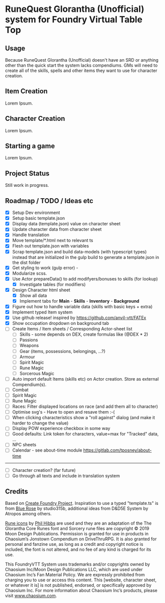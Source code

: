 # RuneQuest Glorantha (Unofficial) system for Foundry Virtual Table Top

## Usage

Because RuneQuest Glorantha (Unofficial) doesn't have an SRD or anything other than the quick start the system lacks compendiums. GMs will need to create all of the skills, spells and other items they want to use for character creation.

## Item Creation

Lorem Ipsum.

## Character Creation

Lorem Ipsum.

## Starting a game

Lorem Ipsum.

## Project Status
Still work in progress.

## Roadmap / TODO / Ideas etc
* [x] Setup Dev environment
* [x] Setup basic template.json
* [x] Display data (template.json) value on character sheet
* [x] Update character data from character sheet
* [x] Handle translation
* [x] Move template/*.html next to relevant ts
* [x] Flesh out template.json with variables
* [x] Scrap template.json and build data-models (with typescript types) instead that are initialized in the gulp build to generate a template.json in the dist folder
* [x] Get styling to work (gulp error) -
* [x] Modularize scss.
* [x] Use Actor prepareData() to add modifyers/bonuses to skills (for lookup)
    * [x] Investigate tables (for modifiers)
* [x] Design Character html sheet
    * [x] Show all data
    * [x] Implement tabs for **Main** - **Skills** - **Inventory** - **Background**
* [x] Figure out how to handle variable data (skills with basic keys + extra)
* [x] Implement typed Item system
* [x] Use github release! inspired by https://github.com/anvil-vtt/FATEx  
* [x] Show occupation dropdown on background tab
* [ ] Create Items / Item sheets / Corresponding Actor-sheet list
    * [ ] Skills - some depends on DEX, create formulas like (@DEX * 2)
    * [ ] Passions
    * [ ] Weapons
    * [ ] Gear (items, possessions, belongings, ...?) 
    * [ ] Armour
    * [ ] Spirit Magic
    * [ ] Rune Magic
    * [ ] Sorcerous Magic
* [ ] Auto import default Items (skills etc) on Actor creation. Store as external Compendium(s).
* [ ] Combat
* [ ] Spirit Magic
* [ ] Rune Magic
* [ ] Races: Filter displayed locations on race (and add them all to character)
* [ ] Optimise svg's - Have to open and resave them :-(
* [ ] When clicking characteristics show a "roll against" dialog (and make it harder to change the value)
* [ ] Display POW experience checkbox in some way
* [ ] Good defaults: Link token for characters, value=max for "Tracked" data, ...
* [ ] NPC sheets
* [ ] Calendar - see about-time module https://gitlab.com/tposney/about-time
---
* [ ] Character creation? (far future)
* [ ] Go through all texts and include in translation system

## Credits
Based on [Create Foundry Project](https://www.npmjs.com/package/create-foundry-project). Inspiration to use a typed "template.ts" is from [Blue Rose](https://gitlab.com/studio315b/blue-rose) by studio315b, additional ideas from D&D5E System by Atropos among others.	

[Rune icons](https://runequest-glorantha.fandom.com/wiki/Category:Runes) by [Phil Hibbs](https://basicroleplaying.org/profile/9-philhibbs) are used and they are an adaptation of the The Glorantha Core Runes font and Sorcery rune files are copyright © 2019 Moon Design Publications. Permission is granted for use in products in Chaosium’s Jonstown Compendium on DriveThruRPG. It is also granted for personal and fanzine use, as long as a credit and copyright notice is included, the font is not altered, and no fee of any kind is charged for its use. 

This FoundryVTT System uses trademarks and/or copyrights owned by Chaosium Inc/Moon Design Publications LLC, which are used under Chaosium Inc’s Fan Material Policy. We are expressly prohibited from charging you to use or access this content. This [website, character sheet, or whatever it is] is not published, endorsed, or specifically approved by Chaosium Inc. For more information about Chaosium Inc’s products, please visit www.chaosium.com.	
